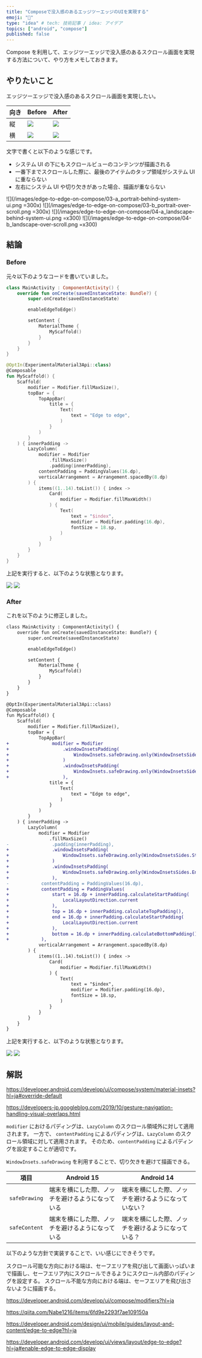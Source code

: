 ```yaml
---
title: "Composeで没入感のあるエッジツーエッジのUIを実現する"
emoji: "🌟"
type: "idea" # tech: 技術記事 / idea: アイデア
topics: ["android", "compose"]
published: false
---
```


Compose を利用して、エッジツーエッジで没入感のあるスクロール画面を実現する方法について、やり方をメモしておきます。

## やりたいこと

エッジツーエッジで没入感のあるスクロール画面を実現したい。

| 向き | Before                                                         | After                                                         |
| ---- | -------------------------------------------------------------- | ------------------------------------------------------------- |
| 縦   | ![](/images/edge-to-edge-on-compose/01-a_portrait-before.gif)  | ![](/images/edge-to-edge-on-compose/01-b_portrait-after.gif)  |
| 横   | ![](/images/edge-to-edge-on-compose/02-a_landscape-before.gif) | ![](/images/edge-to-edge-on-compose/02-b_landscape-after.gif) |

文字で書くと以下のような感じです。

- システム UI の下にもスクロールビューのコンテンツが描画される
- 一番下までスクロールした際に、最後のアイテムのタップ領域がシステム UI に重ならない
- 左右にシステム UI や切り欠きがあった場合、描画が重ならない

![](/images/edge-to-edge-on-compose/03-a_portrait-behind-system-ui.png =300x)
![](/images/edge-to-edge-on-compose/03-b_portrait-over-scroll.png =300x)
![](/images/edge-to-edge-on-compose/04-a_landscape-behind-system-ui.png =x300)
![](/images/edge-to-edge-on-compose/04-b_landscape-over-scroll.png =x300)

## 結論

### Before

元々以下のようなコードを書いていました。

```kotlin:MainActivity.kt
class MainActivity : ComponentActivity() {
    override fun onCreate(savedInstanceState: Bundle?) {
        super.onCreate(savedInstanceState)

        enableEdgeToEdge()

        setContent {
            MaterialTheme {
                MyScaffold()
            }
        }
    }
}

@OptIn(ExperimentalMaterial3Api::class)
@Composable
fun MyScaffold() {
    Scaffold(
        modifier = Modifier.fillMaxSize(),
        topBar = {
            TopAppBar(
                title = {
                    Text(
                        text = "Edge to edge",
                    )
                }
            )
        }
    ) { innerPadding ->
        LazyColumn(
            modifier = Modifier
                .fillMaxSize()
                .padding(innerPadding),
            contentPadding = PaddingValues(16.dp),
            verticalArrangement = Arrangement.spacedBy(8.dp)
        ) {
            items((1..14).toList()) { index ->
                Card(
                    modifier = Modifier.fillMaxWidth()
                ) {
                    Text(
                        text = "$index",
                        modifier = Modifier.padding(16.dp),
                        fontSize = 18.sp,
                    )
                }
            }
        }
    }
}
```

上記を実行すると、以下のような状態となります。

![](/images/edge-to-edge-on-compose/01-a_portrait-before.gif)
![](/images/edge-to-edge-on-compose/02-a_landscape-before.gif)

### After

これを以下のように修正しました。

```diff kotlin:MainActivity.kt
class MainActivity : ComponentActivity() {
    override fun onCreate(savedInstanceState: Bundle?) {
        super.onCreate(savedInstanceState)

        enableEdgeToEdge()

        setContent {
            MaterialTheme {
                MyScaffold()
            }
        }
    }
}

@OptIn(ExperimentalMaterial3Api::class)
@Composable
fun MyScaffold() {
    Scaffold(
        modifier = Modifier.fillMaxSize(),
        topBar = {
            TopAppBar(
+                modifier = Modifier
+                    .windowInsetsPadding(
+                        WindowInsets.safeDrawing.only(WindowInsetsSides.Start)
+                    )
+                    .windowInsetsPadding(
+                        WindowInsets.safeDrawing.only(WindowInsetsSides.End)
+                    ),
                title = {
                    Text(
                        text = "Edge to edge",
                    )
                }
            )
        }
    ) { innerPadding ->
        LazyColumn(
            modifier = Modifier
                .fillMaxSize()
-                .padding(innerPadding),
+                .windowInsetsPadding(
+                    WindowInsets.safeDrawing.only(WindowInsetsSides.Start)
+                )
+                .windowInsetsPadding(
+                    WindowInsets.safeDrawing.only(WindowInsetsSides.End)
+                ),
-            contentPadding = PaddingValues(16.dp),
+            contentPadding = PaddingValues(
+                start = 16.dp + innerPadding.calculateStartPadding(
+                    LocalLayoutDirection.current
+                ),
+                top = 16.dp + innerPadding.calculateTopPadding(),
+                end = 16.dp + innerPadding.calculateStartPadding(
+                    LocalLayoutDirection.current
+                ),
+                bottom = 16.dp + innerPadding.calculateBottomPadding(),
+            ),
            verticalArrangement = Arrangement.spacedBy(8.dp)
        ) {
            items((1..14).toList()) { index ->
                Card(
                    modifier = Modifier.fillMaxWidth()
                ) {
                    Text(
                        text = "$index",
                        modifier = Modifier.padding(16.dp),
                        fontSize = 18.sp,
                    )
                }
            }
        }
    }
}
```

上記を実行すると、以下のような状態となります。

![](/images/edge-to-edge-on-compose/01-b_portrait-after.gif)
![](/images/edge-to-edge-on-compose/02-b_landscape-after.gif)

## 解説

https://developer.android.com/develop/ui/compose/system/material-insets?hl=ja#override-default

https://developers-jp.googleblog.com/2019/10/gesture-navigation-handling-visual-overlaps.html

`modifier` におけるパディングは、`LazyColumn` のスクロール領域外に対して適用されます。
一方で、 `contentPadding` によるパディングは、`LazyColumn` のスクロール領域に対して適用されます。
そのため、`contentPadding` によるパディングを設定することが適切です。

`WindowInsets.safeDrawing` を利用することで、切り欠きを避けて描画できる。

| 項目          | Android 15                                       | Android 14                                           |
| ------------- | ------------------------------------------------ | ---------------------------------------------------- |
| `safeDrawing` | 端末を横にした際、ノッチを避けるようになっている | 端末を横にした際、ノッチを避けるようになっていない？ |
| `safeContent` | 端末を横にした際、ノッチを避けるようになっている | 端末を横にした際、ノッチを避けるようになっている？   |

以下のような方針で実装することで、いい感じにできそうです。

スクロール可能な方向における端は、セーフエリアを飛び出して画面いっぱいまで描画し、セーフエリア内にスクロールできるようにスクロール内部のパディングを設定する。
スクロール不能な方向における端は、セーフエリアを飛び出さないように描画する。

https://developer.android.com/develop/ui/compose/modifiers?hl=ja

https://qiita.com/Nabe1216/items/6fd9e2293f7ae109150a

https://developer.android.com/design/ui/mobile/guides/layout-and-content/edge-to-edge?hl=ja

https://developer.android.com/develop/ui/views/layout/edge-to-edge?hl=ja#enable-edge-to-edge-display
